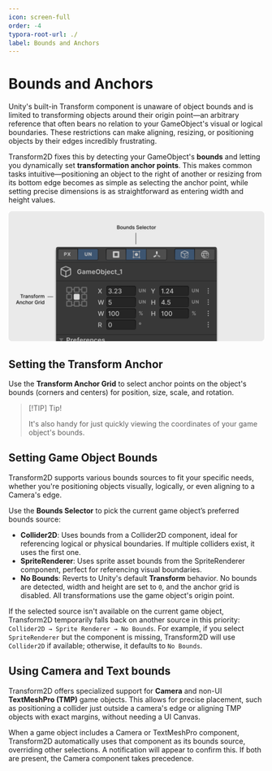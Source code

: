 ```yaml
---
icon: screen-full
order: -4
typora-root-url: ./
label: Bounds and Anchors
---
```


# Bounds and Anchors

Unity's built-in Transform component is unaware of object bounds and is limited to transforming objects around their origin point—an arbitrary reference that often bears no relation to your GameObject's visual or logical boundaries. These restrictions can make aligning, resizing, or positioning objects by their edges incredibly frustrating.

Transform2D fixes this by detecting your GameObject's **bounds** and letting you dynamically set **transformation anchor points**. This makes common tasks intuitive—positioning an object to the right of another or resizing from its bottom edge becomes as simple as selecting the anchor point, while setting precise dimensions is as straightforward as entering width and height values.

![](/static/4.1_Bounds_and_Anchor.png)

## Setting the Transform Anchor

Use the **Transform Anchor Grid** to select anchor points on the object's bounds (corners and centers) for position, size, scale, and rotation.

> [!TIP] Tip!
>
> It's also handy for just quickly viewing the coordinates of your game object's bounds.

## Setting Game Object Bounds

Transform2D supports various bounds sources to fit your specific needs, whether you're positioning objects visually, logically, or even aligning to a Camera's edge.

Use the **Bounds Selector** to pick the current game object’s preferred bounds source:

- **Collider2D**: Uses bounds from a Collider2D component, ideal for referencing logical or physical boundaries. If multiple colliders exist, it uses the first one.
- **SpriteRenderer**: Uses sprite asset bounds from the SpriteRenderer component, perfect for referencing visual boundaries.
- **No Bounds**: Reverts to Unity's default **Transform** behavior. No bounds are detected, width and height are set to `0`, and the anchor grid is disabled. All transformations use the game object's origin point.

If the selected source isn't available on the current game object, Transform2D temporarily falls back on another source in this priority: `Collider2D → Sprite Renderer → No Bounds`. For example, if you select `SpriteRenderer` but the component is missing, Transform2D will use `Collider2D` if available; otherwise, it defaults to `No Bounds`.

## Using Camera and Text bounds

Transform2D offers specialized support for **Camera** and non-UI **TextMeshPro (TMP)** game objects. This allows for precise placement, such as positioning a collider just outside a camera's edge or aligning TMP objects with exact margins, without needing a UI Canvas.

When a game object includes a Camera or TextMeshPro component, Transform2D automatically uses that component as its bounds source, overriding other selections. A notification will appear to confirm this. If both are present, the Camera component takes precedence.